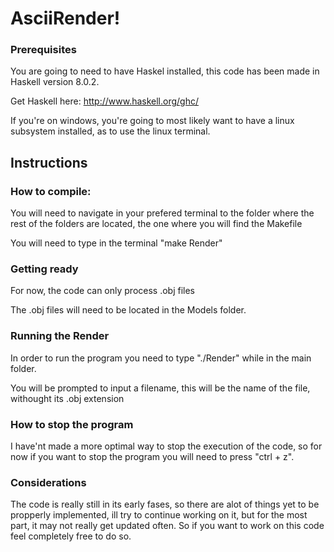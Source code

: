 # AsciiRender!

### Prerequisites

You are going to need to have Haskel installed, this code has been made in Haskell version 8.0.2.

Get Haskell here: http://www.haskell.org/ghc/

If you're on windows, you're going to most likely want to have a linux subsystem installed, as to use the linux terminal.

## Instructions

### How to compile:

You will need to navigate in your prefered terminal to the folder where the rest of the folders are located, the one where you will find the Makefile

You will need to type in the terminal "make Render"


### Getting ready

For now, the code can only process .obj files

The .obj files will need to be located in the Models folder.

### Running the Render

In order to run the program you need to type "./Render" while in the main folder.

You will be prompted to input a filename, this will be the name of the file, withought its .obj extension

### How to stop the program

I have'nt made a more optimal way to stop the execution of the code, so for now if you want to stop the program you will need to press "ctrl + z". 

### Considerations

The code is really still in its early fases, so there are alot of things yet to be propperly implemented, ill try to continue working on it, but for the most part, it may not really get updated often.
So if you want to work on this code feel completely free to do so.